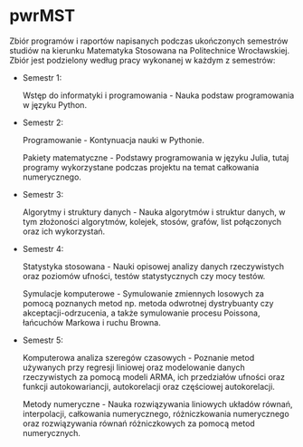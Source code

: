 # pwrMST

Zbiór programów i raportów napisanych podczas ukończonych semestrów studiów na kierunku Matematyka Stosowana na Politechnice Wrocławskiej.
Zbiór jest podzielony według pracy wykonanej w każdym z semestrów:

- Semestr 1:

    Wstęp do informatyki i programowania - Nauka podstaw programowania w języku Python.

- Semestr 2:
    
    Programowanie - Kontynuacja nauki w Pythonie.

    Pakiety matematyczne - Podstawy programowania w języku Julia, tutaj programy wykorzystane podczas projektu na temat całkowania numerycznego.

- Semestr 3:

    Algorytmy i struktury danych - Nauka algorytmów i struktur danych, w tym złożoności algorytmów, kolejek, stosów, grafów, list połączonych oraz ich wykorzystań.

- Semestr 4:

    Statystyka stosowana - Nauki opisowej analizy danych rzeczywistych oraz poziomów ufności, testów statystycznych czy mocy testów.

    Symulacje komputerowe - Symulowanie zmiennych losowych za pomocą poznanych metod np. metoda odwrotnej dystrybuanty czy akceptacji-odrzucenia, a także symulowanie procesu Poissona, łańcuchów Markowa i ruchu Browna.

- Semestr 5:

    Komputerowa analiza szeregów czasowych - Poznanie metod używanych przy regresji liniowej oraz modelowanie danych rzeczywistych za pomocą modeli ARMA, ich przedziałów ufności oraz funkcji autokowariancji, autokorelacji oraz częściowej autokorelacji.

    Metody numeryczne - Nauka rozwiązywania liniowych układów równań, interpolacji, całkowania numerycznego, różniczkowania numerycznego oraz rozwiązywania równań różniczkowych za pomocą metod numerycznych.